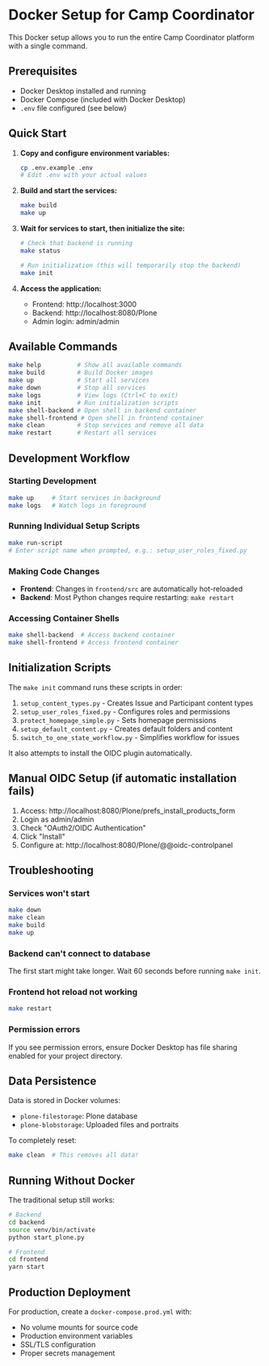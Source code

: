 # Docker Setup for Camp Coordinator

This Docker setup allows you to run the entire Camp Coordinator platform with a single command.

## Prerequisites

- Docker Desktop installed and running
- Docker Compose (included with Docker Desktop)
- `.env` file configured (see below)

## Quick Start

1. **Copy and configure environment variables:**
   ```bash
   cp .env.example .env
   # Edit .env with your actual values
   ```

2. **Build and start the services:**
   ```bash
   make build
   make up
   ```

3. **Wait for services to start, then initialize the site:**
   ```bash
   # Check that backend is running
   make status
   
   # Run initialization (this will temporarily stop the backend)
   make init
   ```

4. **Access the application:**
   - Frontend: http://localhost:3000
   - Backend: http://localhost:8080/Plone
   - Admin login: admin/admin

## Available Commands

```bash
make help          # Show all available commands
make build         # Build Docker images
make up            # Start all services
make down          # Stop all services
make logs          # View logs (Ctrl+C to exit)
make init          # Run initialization scripts
make shell-backend # Open shell in backend container
make shell-frontend # Open shell in frontend container
make clean         # Stop services and remove all data
make restart       # Restart all services
```

## Development Workflow

### Starting Development
```bash
make up     # Start services in background
make logs   # Watch logs in foreground
```

### Running Individual Setup Scripts
```bash
make run-script
# Enter script name when prompted, e.g.: setup_user_roles_fixed.py
```

### Making Code Changes
- **Frontend**: Changes in `frontend/src` are automatically hot-reloaded
- **Backend**: Most Python changes require restarting: `make restart`

### Accessing Container Shells
```bash
make shell-backend  # Access backend container
make shell-frontend # Access frontend container
```

## Initialization Scripts

The `make init` command runs these scripts in order:
1. `setup_content_types.py` - Creates Issue and Participant content types
2. `setup_user_roles_fixed.py` - Configures roles and permissions
3. `protect_homepage_simple.py` - Sets homepage permissions
4. `setup_default_content.py` - Creates default folders and content
5. `switch_to_one_state_workflow.py` - Simplifies workflow for issues

It also attempts to install the OIDC plugin automatically.

## Manual OIDC Setup (if automatic installation fails)

1. Access: http://localhost:8080/Plone/prefs_install_products_form
2. Login as admin/admin
3. Check "OAuth2/OIDC Authentication"
4. Click "Install"
5. Configure at: http://localhost:8080/Plone/@@oidc-controlpanel

## Troubleshooting

### Services won't start
```bash
make down
make clean
make build
make up
```

### Backend can't connect to database
The first start might take longer. Wait 60 seconds before running `make init`.

### Frontend hot reload not working
```bash
make restart
```

### Permission errors
If you see permission errors, ensure Docker Desktop has file sharing enabled for your project directory.

## Data Persistence

Data is stored in Docker volumes:
- `plone-filestorage`: Plone database
- `plone-blobstorage`: Uploaded files and portraits

To completely reset:
```bash
make clean  # This removes all data!
```

## Running Without Docker

The traditional setup still works:
```bash
# Backend
cd backend
source venv/bin/activate
python start_plone.py

# Frontend
cd frontend
yarn start
```

## Production Deployment

For production, create a `docker-compose.prod.yml` with:
- No volume mounts for source code
- Production environment variables
- SSL/TLS configuration
- Proper secrets management